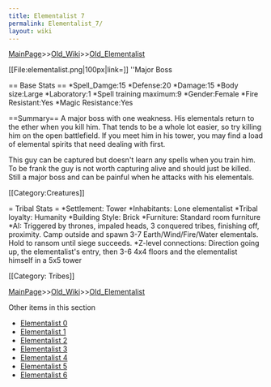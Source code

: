 ```yaml
---
title: Elementalist 7
permalink: Elementalist_7/
layout: wiki
---
```


[MainPage](/keeperrl_wiki/ "wikilink")>>[Old_Wiki](/keeperrl_wiki/Old_Wiki "wikilink")>>[Old_Elementalist](/keeperrl_wiki/Old_Elementalist "wikilink")

[[File:elementalist.png|100px|link=]] ''Major Boss


== Base Stats ==
*Spell_Damge:15
*Defense:20
*Damage:15
*Body size:Large
*Laboratory:1
*Spell training maximum:9
*Gender:Female
*Fire Resistant:Yes
*Magic Resistance:Yes

==Summary==
A major boss with one weakness. His elementals return to the ether when you kill him. That tends to be a whole lot easier, so try killing him on the open battlefield. If you meet him in his tower, you may find a load of elemental spirits that need dealing with first.

This guy can be captured but doesn't learn any spells when you train him. To be frank the guy is not worth capturing alive and should just be killed. Still a major boss and can be painful when he attacks with his elementals.

[[Category:Creatures]]

= Tribal Stats =
*Settlement: Tower
*Inhabitants: Lone elementalist
*Tribal loyalty: Humanity
*Building Style: Brick
*Furniture: Standard room furniture  
*AI: Triggered by thrones, impaled heads, 3 conquered tribes, finishing off, proximity. Camp outside and spawn 3-7 Earth/Wind/Fire/Water elementals. Hold to ransom until siege succeeds. 
*Z-level connections: Direction going up, the elementalist's entry, then 3-6 4x4 floors and the elementalist himself in a 5x5 tower

[[Category: Tribes]]

[MainPage](/keeperrl_wiki/ "wikilink")>>[Old_Wiki](/keeperrl_wiki/Old_Wiki "wikilink")>>[Old_Elementalist](/keeperrl_wiki/Old_Elementalist "wikilink")

Other items in this section
-    [Elementalist 0](/keeperrl_wiki/Elementalist_0 "wikilink")
-    [Elementalist 1](/keeperrl_wiki/Elementalist_1 "wikilink")
-    [Elementalist 2](/keeperrl_wiki/Elementalist_2 "wikilink")
-    [Elementalist 3](/keeperrl_wiki/Elementalist_3 "wikilink")
-    [Elementalist 4](/keeperrl_wiki/Elementalist_4 "wikilink")
-    [Elementalist 5](/keeperrl_wiki/Elementalist_5 "wikilink")
-    [Elementalist 6](/keeperrl_wiki/Elementalist_6 "wikilink")
